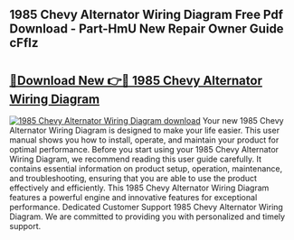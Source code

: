 ## 1985 Chevy Alternator Wiring Diagram Free Pdf Download - Part-HmU New Repair Owner Guide cFfIz

# <h2><a href="http://dfo49p.blite.top/?on=1985+Chevy+Alternator+Wiring+Diagram">🔗Download New 👉🔴 1985 Chevy Alternator Wiring Diagram</a></h2>

[![1985 Chevy Alternator Wiring Diagram download](https://i.imgur.com/lujVjoI.png)](http://dfo49p.blite.top/?on=1985+Chevy+Alternator+Wiring+Diagram)
Your new 1985 Chevy Alternator Wiring Diagram is designed to make your life easier. This user manual shows you how to install, operate, and maintain your product for optimal performance. Before you start using your 1985 Chevy Alternator Wiring Diagram, we recommend reading this user guide carefully. It contains essential information on product setup, operation, maintenance, and troubleshooting, ensuring that you are able to use the product effectively and efficiently. This 1985 Chevy Alternator Wiring Diagram features a powerful engine and innovative features for exceptional performance. Dedicated Customer Support 1985 Chevy Alternator Wiring Diagram. We are committed to providing you with personalized and timely support.
